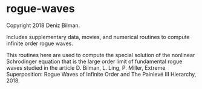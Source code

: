 # rogue-waves
Copyright 2018 Deniz Bilman.

Includes supplementary data, movies, and numerical routines to compute infinite order rogue waves.

This routines here are used to compute the special solution of the nonlinear Schrodinger equation that is the large order limit of fundamental rogue waves studied in the article 
D. Bilman, L. Ling, P. Miller, Extreme Superposition: Rogue Waves of Infinite Order and The Painlevé III Hierarchy, 2018.

